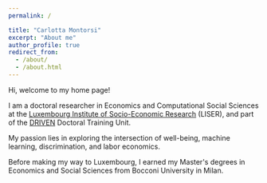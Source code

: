 ```yaml
---
permalink: /

title: "Carlotta Montorsi"
excerpt: "About me"
author_profile: true
redirect_from: 
  - /about/
  - /about.html
---
```

Hi, welcome to my home page! 

I am a doctoral researcher in Economics and Computational Social Sciences at the [Luxembourg Institute of Socio-Economic Research](https://www.liser.lu/) (LISER), and part of the [DRIVEN](https://driven.uni.lu/) Doctoral Training Unit. 

My passion lies in exploring the intersection of well-being, machine learning, discrimination, and labor economics.

Before making my way to Luxembourg, I earned my Master's degrees in Economics and Social Sciences from Bocconi University in Milan.
